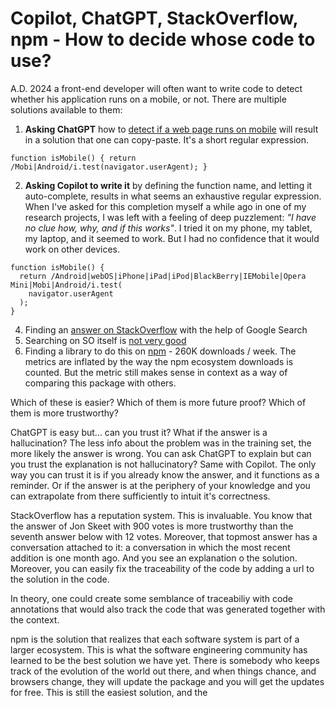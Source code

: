 
# Copilot, ChatGPT, StackOverflow, npm - How to decide whose code to use?

A.D. 2024 a front-end developer will often want to write code to detect whether his application runs on a mobile, or not. There are multiple solutions available to them: 

1. **Asking ChatGPT** how to [detect if a web page runs on mobile](https://chat.openai.com/c/7305bbcc-a0a6-4c64-b263-e6133c69c5d0) will result in a solution that one can copy-paste. It's a short regular expression. 

```
function isMobile() { return /Mobi|Android/i.test(navigator.userAgent); }
```

2. **Asking Copilot to write it** by defining the function name, and letting it auto-complete, results in what seems an exhaustive regular expression. When I've asked for this completion myself a while ago in one of my research projects, I was left with a feeling of deep puzzlement: *"I have no clue how, why, and if this works"*. I tried it on my phone, my tablet, my laptop, and it seemed to work. But I had no confidence that it would work on other devices.

```
function isMobile() {  
  return /Android|webOS|iPhone|iPad|iPod|BlackBerry|IEMobile|Opera Mini|Mobi|Android/i.test(  
    navigator.userAgent  
  );  
}
```

4. Finding an [answer on StackOverflow](https://stackoverflow.com/questions/11381673/detecting-a-mobile-browser) with the help of Google Search
5. Searching on SO itself is [not very good](https://stackoverflow.com/search?q=javascript+function+to+detect+if+code+runs+on+mobile%3F&s=2b6050df-922e-4754-a94c-aaca6d996c51) 
6. Finding a library to do this on [npm](https://www.npmjs.com/package/ismobilejs) - 260K downloads / week. The metrics are inflated by the way the npm ecosystem downloads is counted. But the metric still makes sense in context as a way of comparing this package with others.

Which of these is easier? Which of them is more future proof? Which of them is more trustworthy? 

ChatGPT is easy but... can you trust it? What if the answer is a hallucination? The less info about the problem was in the training set, the more likely the answer is wrong. You can ask ChatGPT to explain but can you trust the explanation is not hallucinatory? Same with Copilot. The only way you can trust it is if you already know the answer, and it functions as a reminder. Or if the answer is at the periphery of your knowledge and you can extrapolate from there sufficiently to intuit it's correctness. 

StackOverflow has a reputation system. This is invaluable. You know that the answer of Jon Skeet with 900 votes is more trustworthy than the seventh answer below with 12 votes. Moreover, that topmost answer has a conversation attached to it: a conversation in which the most recent addition is one month ago. And you see an explanation o the solution. Moreover, you can easily fix the traceability of the code by adding a url to the solution in the code. 

In theory, one could create some semblance of traceabiliy with code annotations that would also track the code that was generated together with the context. 

npm is the solution that realizes that each software system is part of a larger ecosystem. This is what the software engineering community has learned to be the best solution we have yet. There is somebody who keeps track of the evolution of the world out there, and when things chance, and browsers change, they will update the package and you will get the updates for free. This is still the easiest solution, and the 


